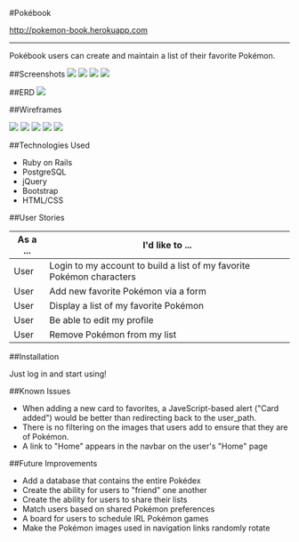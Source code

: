 #Pokébook

http://pokemon-book.herokuapp.com

---

Pokébook users can create and maintain a list of their favorite Pokémon.


##Screenshots
![](screenshot_index.png)
![](screenshot_log_in.png)
![](screenshot_browse.png)
![](screenshot_edit.png)


##ERD
![](ERD.png)


##Wireframes

![](Pages_Index.png)
![](User_New.png)
![](Session_New.png)
![](User_Show.png)
![](User_Cards.png)


##Technologies Used
- Ruby on Rails
- PostgreSQL
- jQuery
- Bootstrap
- HTML/CSS


##User Stories

| As a ... | I'd like to ... |
| ---------|-----------------|
|User|Login to my account to build a list of my favorite Pokémon characters|
|User|Add new favorite Pokémon via a form|
|User|Display a list of my favorite Pokémon|
|User|Be able to edit my profile|
|User|Remove Pokémon from my list|


##Installation

Just log in and start using!


##Known Issues
* When adding a new card to favorites, a JaveScript-based alert ("Card added") would be better than redirecting back to the user_path.
* There is no filtering on the images that users add to ensure that they are of  Pokémon.
* A link to "Home" appears in the navbar on the user's "Home" page


##Future Improvements
* Add a database that contains the entire Pokédex
* Create the ability for users to "friend" one another
* Create the ability for users to share their lists
* Match users based on shared Pokémon preferences
* A board for users to schedule IRL Pokémon games
* Make the Pokémon images used in navigation links randomly rotate
